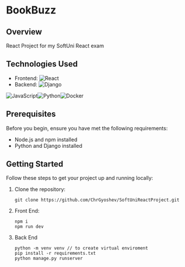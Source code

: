 
# BookBuzz


## Overview

React Project for my SoftUni React exam

## Technologies Used

- Frontend: ![React](https://img.shields.io/badge/react-%2320232a.svg?style=for-the-badge&logo=react&logoColor=%2361DAFB)
- Backend: ![Django](https://img.shields.io/badge/django-%23092E20.svg?style=for-the-badge&logo=django&logoColor=white)

![JavaScript](https://img.shields.io/badge/javascript-%23323330.svg?style=for-the-badge&logo=javascript&logoColor=%23F7DF1E)![Python](https://img.shields.io/badge/python-3670A0?style=for-the-badge&logo=python&logoColor=ffdd54)![Docker](https://img.shields.io/badge/docker-%230db7ed.svg?style=for-the-badge&logo=docker&logoColor=white) 




## Prerequisites

Before you begin, ensure you have met the following requirements:

- Node.js and npm installed
- Python and Django installed



## Getting Started

Follow these steps to get your project up and running locally:

1. Clone the repository:

   ```shell
   git clone https://github.com/ChrGyoshev/SoftUniReactProject.git
2. Front End:
	```shell 
	npm i 
	npm run dev
	```

3. Back End
	```shell
	python -m venv venv // to create virtual enviroment
	pip install -r requirements.txt
	python manage.py runserver
	```




